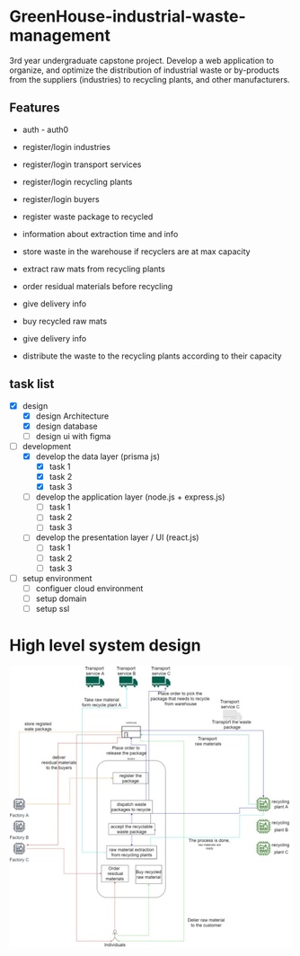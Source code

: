# GreenHouse-industrial-waste-management

3rd year undergraduate capstone project. Develop a web application to organize, and optimize the distribution of industrial waste or by-products from the suppliers (industries) to recycling plants, and other manufacturers.

## Features

- auth - auth0

- register/login industries
- register/login transport services
- register/login recycling plants
- register/login buyers

- register waste package to recycled
- information about extraction time and info
- store waste in the warehouse if recyclers are at max capacity

- extract raw mats from recycling plants

- order residual materials before recycling
- give delivery info

- buy recycled raw mats
- give delivery info

- distribute the waste to the recycling plants according to their capacity

## task list

- [x] design
  - [x] design Architecture
  - [x] design database
  - [ ] design ui with figma
- [ ] development
  - [x] develop the data layer (prisma js)
    - [x] task 1
    - [x] task 2
    - [x] task 3
  - [ ] develop the application layer (node.js + express.js)
    - [ ] task 1
    - [ ] task 2
    - [ ] task 3
  - [ ] develop the presentation layer / UI (react.js)
    - [ ] task 1
    - [ ] task 2
    - [ ] task 3
- [ ] setup environment
  - [ ] configuer cloud environment
  - [ ] setup domain
  - [ ] setup ssl

# High level system design

<img src="Doc/Architecture/highLevelDesign.jpg"/>
